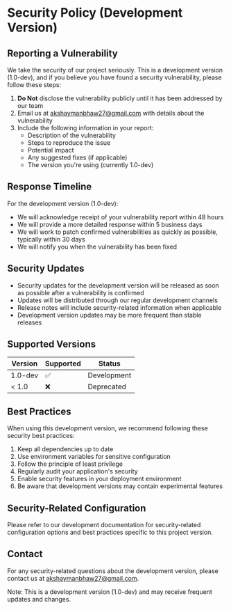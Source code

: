 # Security Policy (Development Version)

## Reporting a Vulnerability

We take the security of our project seriously. This is a development version (1.0-dev), and if you believe you have found a security vulnerability, please follow these steps:

1. **Do Not** disclose the vulnerability publicly until it has been addressed by our team
2. Email us at [akshaymanbhaw27@gmail.com](mailto:akshaymanbhaw27@gmail.com) with details about the vulnerability
3. Include the following information in your report:
   - Description of the vulnerability
   - Steps to reproduce the issue
   - Potential impact
   - Any suggested fixes (if applicable)
   - The version you're using (currently 1.0-dev)

## Response Timeline

For the development version (1.0-dev):
- We will acknowledge receipt of your vulnerability report within 48 hours
- We will provide a more detailed response within 5 business days
- We will work to patch confirmed vulnerabilities as quickly as possible, typically within 30 days
- We will notify you when the vulnerability has been fixed

## Security Updates

- Security updates for the development version will be released as soon as possible after a vulnerability is confirmed
- Updates will be distributed through our regular development channels
- Release notes will include security-related information when applicable
- Development version updates may be more frequent than stable releases

## Supported Versions

| Version | Supported          | Status     |
| ------- | ------------------ | ---------- |
| 1.0-dev | :white_check_mark: | Development|
| < 1.0   | :x:                | Deprecated |

## Best Practices

When using this development version, we recommend following these security best practices:

1. Keep all dependencies up to date
2. Use environment variables for sensitive configuration
3. Follow the principle of least privilege
4. Regularly audit your application's security
5. Enable security features in your deployment environment
6. Be aware that development versions may contain experimental features

## Security-Related Configuration

Please refer to our development documentation for security-related configuration options and best practices specific to this project version.

## Contact

For any security-related questions about the development version, please contact us at [akshaymanbhaw27@gmail.com](mailto:akshaymanbhaw27@gmail.com).

Note: This is a development version (1.0-dev) and may receive frequent updates and changes.
